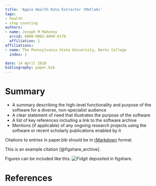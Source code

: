 ```yaml
---
title: 'Apple Health Data Extractor (Matlab)'
tags:
- health
- step counting
authors:
- name: Joseph M Mahoney
  orcid: 0000-0002-8098-0170
  affiliation: 1
affiliations:
- name: The Pennsylvania State University, Berks College
  index: 1

date: 14 April 2018
bibliography: paper.bib
---
```


# Summary

- A summary describing the high-level functionality and purpose of the software
for a diverse, non-specialist audience
- A clear statement of need that illustrates the purpose of the software
- A list of key references including a link to the software archive
- Mentions (if applicable) of any ongoing research projects using the software
or recent scholarly publications enabled by it

Citations to entries in paper.bib should be in
[rMarkdown](http://rmarkdown.rstudio.com/authoring_bibliographies_and_citations.html)
format.

This is an example citation [@figshare_archive].

Figures can be included like this: ![Fidgit deposited in figshare.](figshare_article.png)

# References